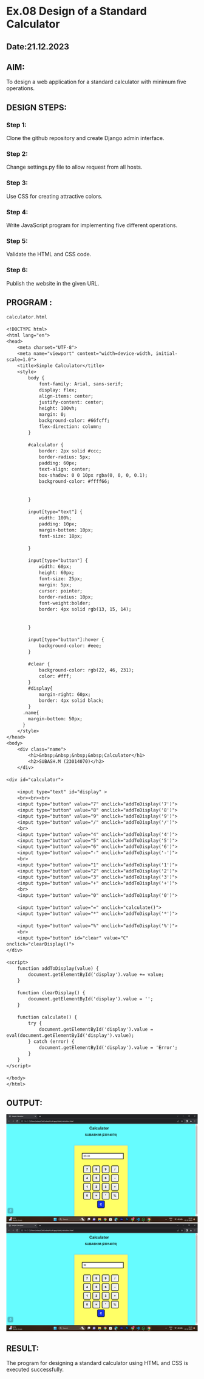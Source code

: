 # Ex.08 Design of a Standard Calculator
## Date:21.12.2023

## AIM:
To design a web application for a standard calculator with minimum five operations.

## DESIGN STEPS:

### Step 1:
Clone the github repository and create Django admin interface.

### Step 2:
Change settings.py file to allow request from all hosts.

### Step 3:
Use CSS for creating attractive colors.

### Step 4:
Write JavaScript program for implementing five different operations.

### Step 5:
Validate the HTML and CSS code.

### Step 6:
Publish the website in the given URL.

## PROGRAM :
```
calculator.html

<!DOCTYPE html>
<html lang="en">
<head>
    <meta charset="UTF-8">
    <meta name="viewport" content="width=device-width, initial-scale=1.0">
    <title>Simple Calculator</title>
    <style>
        body {
            font-family: Arial, sans-serif;
            display: flex;
            align-items: center;
            justify-content: center;
            height: 100vh;
            margin: 0;
            background-color: #66fcff;
            flex-direction: column;
        }

        #calculator {
            border: 2px solid #ccc;
            border-radius: 5px;
            padding: 60px;
            text-align: center;
            box-shadow: 0 0 10px rgba(0, 0, 0, 0.1);
            background-color: #ffff66;


        }

        input[type="text"] {
            width: 100%;
            padding: 10px;
            margin-bottom: 10px;
            font-size: 18px;
           
        }

        input[type="button"] {
            width: 60px;
            height: 60px;
            font-size: 25px;
            margin: 5px;
            cursor: pointer;
            border-radius: 10px;
            font-weight:bolder;
            border: 4px solid rgb(13, 15, 14);
            

        }

        input[type="button"]:hover {
            background-color: #eee;
        }

        #clear {
            background-color: rgb(22, 46, 231);
            color: #fff;
        }
        #display{
            margin-right: 60px;
            border: 4px solid black;
        }
      .name{
        margin-bottom: 50px;
      }
    </style>
</head>
<body>
    <div class="name">
        <h1>&nbsp;&nbsp;&nbsp;&nbsp;Calculator</h1>
        <h2>SUBASH.M (23014070)</h2>
    </div>

<div id="calculator">
   
    <input type="text" id="display" >
    <br><br><br>
    <input type="button" value="7" onclick="addToDisplay('7')">
    <input type="button" value="8" onclick="addToDisplay('8')">
    <input type="button" value="9" onclick="addToDisplay('9')">
    <input type="button" value="/" onclick="addToDisplay('/')">
    <br>
    <input type="button" value="4" onclick="addToDisplay('4')">
    <input type="button" value="5" onclick="addToDisplay('5')">
    <input type="button" value="6" onclick="addToDisplay('6')">
    <input type="button" value="-" onclick="addToDisplay('-')">
    <br>
    <input type="button" value="1" onclick="addToDisplay('1')">
    <input type="button" value="2" onclick="addToDisplay('2')">
    <input type="button" value="3" onclick="addToDisplay('3')">
    <input type="button" value="+" onclick="addToDisplay('+')">
    <br>
    <input type="button" value="0" onclick="addToDisplay('0')">
    
    <input type="button" value="=" onclick="calculate()">
    <input type="button" value="*" onclick="addToDisplay('*')">
   
    <input type="button" value="%" onclick="addToDisplay('%')">
    <br>
    <input type="button" id="clear" value="C" onclick="clearDisplay()">
</div>

<script>
    function addToDisplay(value) {
        document.getElementById('display').value += value;
    }

    function clearDisplay() {
        document.getElementById('display').value = '';
    }

    function calculate() {
        try {
            document.getElementById('display').value = eval(document.getElementById('display').value);
        } catch (error) {
            document.getElementById('display').value = 'Error';
        }
    }
</script>

</body>
</html>

```

## OUTPUT:
![Alt text](<Screenshot (65).png>)
![Alt text](<Screenshot (66).png>)
## RESULT:
The program for designing a standard calculator using HTML and CSS is executed successfully.
